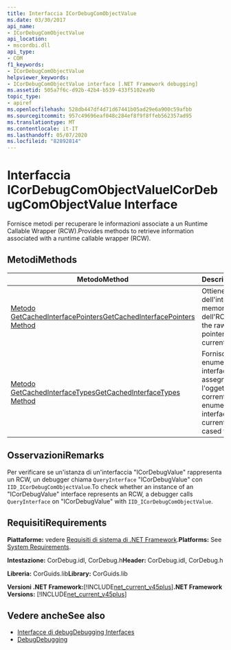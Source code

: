 ```yaml
---
title: Interfaccia ICorDebugComObjectValue
ms.date: 03/30/2017
api_name:
- ICorDebugComObjectValue
api_location:
- mscordbi.dll
api_type:
- COM
f1_keywords:
- ICorDebugComObjectValue
helpviewer_keywords:
- ICorDebugComObjectValue interface [.NET Framework debugging]
ms.assetid: 505a7f6c-d92b-42b4-b539-433f5102ea9b
topic_type:
- apiref
ms.openlocfilehash: 528db447df4d71d67441b05ad29e6a900c59afbb
ms.sourcegitcommit: 957c49696eaf048c284ef8f9f8ffeb562357ad95
ms.translationtype: MT
ms.contentlocale: it-IT
ms.lasthandoff: 05/07/2020
ms.locfileid: "82892814"
---
```

# <a name="icordebugcomobjectvalue-interface"></a><span data-ttu-id="6a7e0-102">Interfaccia ICorDebugComObjectValue</span><span class="sxs-lookup"><span data-stu-id="6a7e0-102">ICorDebugComObjectValue Interface</span></span>
<span data-ttu-id="6a7e0-103">Fornisce metodi per recuperare le informazioni associate a un Runtime Callable Wrapper (RCW).</span><span class="sxs-lookup"><span data-stu-id="6a7e0-103">Provides methods to retrieve information associated with a runtime callable wrapper (RCW).</span></span>  
  
## <a name="methods"></a><span data-ttu-id="6a7e0-104">Metodi</span><span class="sxs-lookup"><span data-stu-id="6a7e0-104">Methods</span></span>  
  
|<span data-ttu-id="6a7e0-105">Metodo</span><span class="sxs-lookup"><span data-stu-id="6a7e0-105">Method</span></span>|<span data-ttu-id="6a7e0-106">Descrizione</span><span class="sxs-lookup"><span data-stu-id="6a7e0-106">Description</span></span>|  
|------------|-----------------|  
|[<span data-ttu-id="6a7e0-107">Metodo GetCachedInterfacePointers</span><span class="sxs-lookup"><span data-stu-id="6a7e0-107">GetCachedInterfacePointers Method</span></span>](icordebugcomobjectvalue-getcachedinterfacepointers-method.md)|<span data-ttu-id="6a7e0-108">Ottiene i puntatori dell'interfaccia raw memorizzati nella cache dell'RCW corrente.</span><span class="sxs-lookup"><span data-stu-id="6a7e0-108">Gets the raw interface pointers cached on the current RCW.</span></span>|  
|[<span data-ttu-id="6a7e0-109">Metodo GetCachedInterfaceTypes</span><span class="sxs-lookup"><span data-stu-id="6a7e0-109">GetCachedInterfaceTypes Method</span></span>](icordebugcomobjectvalue-getcachedinterfacetypes-method.md)|<span data-ttu-id="6a7e0-110">Fornisce un enumeratore per i tipi di interfaccia a cui è stato assegnato o utilizzato l'oggetto corrente.</span><span class="sxs-lookup"><span data-stu-id="6a7e0-110">Provides an enumerator for the interface types that the current object has been cased to or used as.</span></span>|  
  
## <a name="remarks"></a><span data-ttu-id="6a7e0-111">Osservazioni</span><span class="sxs-lookup"><span data-stu-id="6a7e0-111">Remarks</span></span>  
 <span data-ttu-id="6a7e0-112">Per verificare se un'istanza di un'interfaccia "ICorDebugValue" rappresenta un RCW, un debugger chiama `QueryInterface` "ICorDebugValue" con `IID_ICorDebugComObjectValue`.</span><span class="sxs-lookup"><span data-stu-id="6a7e0-112">To check whether an instance of an "ICorDebugValue" interface represents an RCW, a debugger calls `QueryInterface` on "ICorDebugValue" with `IID_ICorDebugComObjectValue`.</span></span>  
  
## <a name="requirements"></a><span data-ttu-id="6a7e0-113">Requisiti</span><span class="sxs-lookup"><span data-stu-id="6a7e0-113">Requirements</span></span>  
 <span data-ttu-id="6a7e0-114">**Piattaforme:** vedere [Requisiti di sistema di .NET Framework](../../get-started/system-requirements.md).</span><span class="sxs-lookup"><span data-stu-id="6a7e0-114">**Platforms:** See [System Requirements](../../get-started/system-requirements.md).</span></span>  
  
 <span data-ttu-id="6a7e0-115">**Intestazione:** CorDebug.idl, CorDebug.h</span><span class="sxs-lookup"><span data-stu-id="6a7e0-115">**Header:** CorDebug.idl, CorDebug.h</span></span>  
  
 <span data-ttu-id="6a7e0-116">**Libreria:** CorGuids.lib</span><span class="sxs-lookup"><span data-stu-id="6a7e0-116">**Library:** CorGuids.lib</span></span>  
  
 <span data-ttu-id="6a7e0-117">**Versioni .NET Framework:**[!INCLUDE[net_current_v45plus](../../../../includes/net-current-v45plus-md.md)]</span><span class="sxs-lookup"><span data-stu-id="6a7e0-117">**.NET Framework Versions:** [!INCLUDE[net_current_v45plus](../../../../includes/net-current-v45plus-md.md)]</span></span>  
  
## <a name="see-also"></a><span data-ttu-id="6a7e0-118">Vedere anche</span><span class="sxs-lookup"><span data-stu-id="6a7e0-118">See also</span></span>

- [<span data-ttu-id="6a7e0-119">Interfacce di debug</span><span class="sxs-lookup"><span data-stu-id="6a7e0-119">Debugging Interfaces</span></span>](debugging-interfaces.md)
- [<span data-ttu-id="6a7e0-120">Debug</span><span class="sxs-lookup"><span data-stu-id="6a7e0-120">Debugging</span></span>](index.md)
